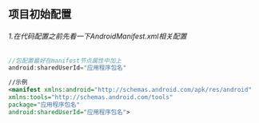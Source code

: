 项目初始配置
-----
###### 1.在代码配置之前先看一下AndroidManifest.xml相关配置
```java
//包配置最好在manifest节点属性中加上
android:sharedUserId="应用程序包名"
```

```xml
//示例
<manifest xmlns:android="http://schemas.android.com/apk/res/android"
xmlns:tools="http://schemas.android.com/tools"
package="应用程序包名"
android:sharedUserId="应用程序包名">
```